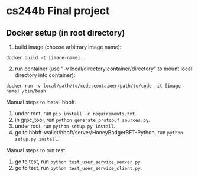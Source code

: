 # cs244b Final project

## Docker setup (in root directory)

1. build image (choose arbitrary image name):
```
docker build -t [image-name] . 
```
2. run container (use "-v local/directory:container/directory" to mount local directory into container):
```
docker run -v local/path/to/code:container/path/to/code -it [image-name] /bin/bash
```

Manual steps to install hbbft.
1. under root, run `pip install -r requirements.txt`.
2. in grpc_tool, run `python generate_protobuf_sources.py`.
3. under root, run `python setup.py install`.
4. go to hbbft-wallet/hbbft/server/HoneyBadgerBFT-Python, run `python setup.py install`.

Manual steps to run test.
1. go to test, run `python test_user_service_server.py`.
2. go to test, run `python test_user_service_client.py`.